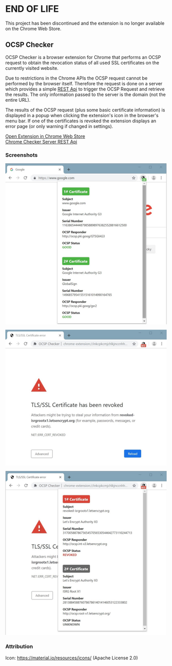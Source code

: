 # END OF LIFE
This project has been discontinued and the extension is no longer available on the Chrome Web Store.



## OCSP Checker
OCSP Checker is a browser extension for Chrome that performs an OCSP request to obtain the revocation status of all used SSL certificates on the currently visited website.

Due to restrictions in the Chrome APIs the OCSP request cannot be performed by the browser itself. Therefore the request is done on a server which provides a simple [REST Api](https://github.com/bbindreiter/ocspchecker_server) to trigger the OCSP Request and retrieve the results. The only information passed to the server is the domain (not the entire URL). 

The results of the OCSP request (plus some basic certificate information) is displayed in a popup when clicking the extension's icon in the browser's menu bar. If one of the certificates is revoked the extension displays an error page (or only warning if changed in settings).
 
[Open Extension in Chrome Web Store](https://chrome.google.com/webstore/detail/ocsp-checker/ajgbaimfmdjocihpimgbonjinhkeffnf/)  
[Chrome Checker Server REST Api](https://github.com/bbindreiter/ocspchecker_server)




### Screenshots

![Screenshot](screenshots/ok_popup.jpg)

![Screenshot](screenshots/revoked_error_page.jpg)

![Screenshot](screenshots/revoked_popup.jpg)


### Attribution
Icon: https://material.io/resources/icons/ (Apache License 2.0)
